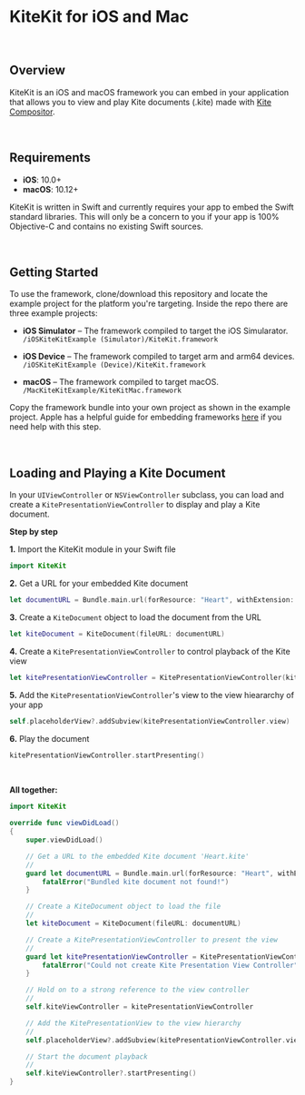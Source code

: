 <!--
[![header](https://kiteapp.co/assets/logo-for-intro.png)](https://kiteapp.co)
-->

# KiteKit for iOS and Mac

<br>

## Overview
KiteKit is an iOS and macOS framework you can embed in your application that allows you to view and play Kite documents (.kite) made with [Kite Compositor](http://kiteapp.co).

<br>

## Requirements
* **iOS**: 10.0+
* **macOS**: 10.12+

KiteKit is written in Swift and currently requires your app to embed the Swift standard libraries. This will only be a concern to you if your app is 100% Objective-C and contains no existing Swift sources.

<br>

## Getting Started

To use the framework, clone/download this repository and locate the example project for the platform you're targeting. Inside the repo there are three example projects:

* **iOS Simulator** – The framework compiled to target the iOS Simularator.<br>
`/iOSKiteKitExample (Simulator)/KiteKit.framework`


* **iOS Device** – The framework compiled to target arm and arm64 devices. <br>
`/iOSKiteKitExample (Device)/KiteKit.framework`


* **macOS** – The framework compiled to target macOS.<br>
`/MacKiteKitExample/KiteKitMac.framework`

Copy the framework bundle into your own project as shown in the example project. Apple has a helpful guide for embedding frameworks [here](https://developer.apple.com/library/content/technotes/tn2435/_index.html) if you need help with this step.

<br>

## Loading and Playing a Kite Document

In your `UIViewController` or `NSViewController` subclass, you can load and create a `KitePresentationViewController` to display and play a Kite document.

**Step by step**

**1.** Import the KiteKit module in your Swift file
```swift
import KiteKit
```

**2.** Get a URL for your embedded Kite document<br>
```swift
let documentURL = Bundle.main.url(forResource: "Heart", withExtension: "kite")
```

**3.** Create a `KiteDocument` object to load the document from the URL
```swift
let kiteDocument = KiteDocument(fileURL: documentURL)
```

**4.** Create a `KitePresentationViewController` to control playback of the Kite view
```swift
let kitePresentationViewController = KitePresentationViewController(kiteDocument: kiteDocument)!
```

**5.** Add the `KitePresentationViewController`'s view to the view hieararchy of your app
```swift
self.placeholderView?.addSubview(kitePresentationViewController.view)
```

**6.** Play the document
```swift
kitePresentationViewController.startPresenting()
```

<br>

**All together:**

```swift
import KiteKit

override func viewDidLoad()
{
    super.viewDidLoad()

    // Get a URL to the embedded Kite document 'Heart.kite'
    //
    guard let documentURL = Bundle.main.url(forResource: "Heart", withExtension: "kite") else {
        fatalError("Bundled kite document not found!")
    }

    // Create a KiteDocument object to load the file
    //
    let kiteDocument = KiteDocument(fileURL: documentURL)

    // Create a KitePresentationViewController to present the view
    //
    guard let kitePresentationViewController = KitePresentationViewController(kiteDocument: kiteDocument) else {
        fatalError("Could not create Kite Presentation View Controller")
    }

    // Hold on to a strong reference to the view controller
    //
    self.kiteViewController = kitePresentationViewController

    // Add the KitePresentationView to the view hierarchy
    //
    self.placeholderView?.addSubview(kitePresentationViewController.view)

    // Start the document playback
    //
    self.kiteViewController?.startPresenting()
}
```
